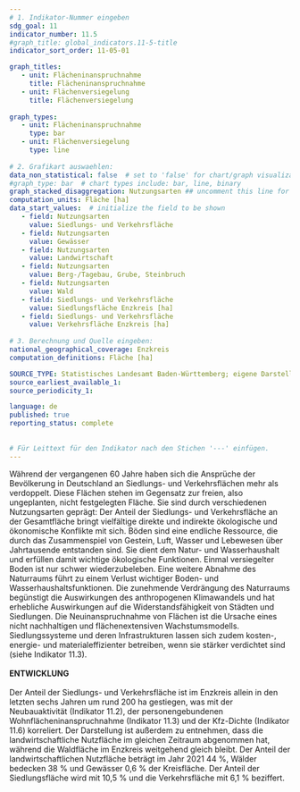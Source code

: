 ```yaml
---
# 1. Indikator-Nummer eingeben 
sdg_goal: 11
indicator_number: 11.5
#graph_title: global_indicators.11-5-title
indicator_sort_order: 11-05-01

graph_titles:
   - unit: Flächeninanspruchnahme
     title: Flächeninanspruchnahme
   - unit: Flächenversiegelung
     title: Flächenversiegelung
  
graph_types:
   - unit: Flächeninanspruchnahme
     type: bar
   - unit: Flächenversiegelung
     type: line
 
# 2. Grafikart auswaehlen: 
data_non_statistical: false  # set to 'false' for chart/graph visualization 
#graph_type: bar  # chart types include: bar, line, binary 
graph_stacked_disaggregation: Nutzungsarten ## uncomment this line for stacked bars. eplace 'Geschlecht' with the field of aggregation. 
computation_units: Fläche [ha] 
data_start_values:  # initialize the field to be shown  
   - field: Nutzungsarten
     value: Siedlungs- und Verkehrsfläche
   - field: Nutzungsarten
     value: Gewässer
   - field: Nutzungsarten
     value: Landwirtschaft
   - field: Nutzungsarten
     value: Berg-/Tagebau, Grube, Steinbruch
   - field: Nutzungsarten
     value: Wald
   - field: Siedlungs- und Verkehrsfläche
     value: Siedlungsfläche Enzkreis [ha]
   - field: Siedlungs- und Verkehrsfläche
     value: Verkehrsfläche Enzkreis [ha]
   
# 3. Berechnung und Quelle eingeben: 
national_geographical_coverage: Enzkreis
computation_definitions: Fläche [ha] 

SOURCE_TYPE: Statistisches Landesamt Baden-Württemberg; eigene Darstellung  # data source  
source_earliest_available_1: 
source_periodicity_1: 

language: de   
published: true 
reporting_status: complete
 
 
# Für Leittext für den Indikator nach den Stichen '---' einfügen. 
---
```

Während der vergangenen 60 Jahre haben sich die Ansprüche der Bevölkerung in Deutschland an Siedlungs- und Verkehrsflächen mehr als verdoppelt. Diese Flächen stehen im Gegensatz zur freien, also ungeplanten, nicht festgelegten Fläche. Sie sind durch verschiedenen Nutzungsarten geprägt: Der Anteil der Siedlungs- und Verkehrsfläche an der Gesamtfläche bringt vielfältige direkte und indirekte ökologische und ökonomische Konflikte mit sich. Böden sind eine endliche Ressource, die durch das Zusammenspiel von Gestein, Luft, Wasser und Lebewesen über Jahrtausende entstanden sind. Sie dient dem Natur- und Wasserhaushalt und erfüllen damit wichtige ökologische Funktionen. Einmal versiegelter Boden ist nur schwer wiederzubeleben. Eine weitere Abnahme des Naturraums führt zu einem Verlust wichtiger Boden- und Wasserhaushaltsfunktionen. Die zunehmende Verdrängung des Naturraums begünstigt die Auswirkungen des anthropogenen Klimawandels und hat erhebliche Auswirkungen auf die Widerstandsfähigkeit von Städten und Siedlungen. Die Neuinanspruchnahme von Flächen ist die Ursache eines nicht nachhaltigen und flächenextensiven Wachstumsmodells. Siedlungssysteme und deren Infrastrukturen lassen sich zudem kosten-, energie- und materialeffizienter betreiben, wenn sie stärker verdichtet sind (siehe Indikator 11.3). <br>
<br>
**ENTWICKLUNG** <br>
<br>
Der Anteil der Siedlungs- und Verkehrsfläche ist im Enzkreis allein in den letzten sechs Jahren um rund 200 ha gestiegen, was mit der Neubauaktivität (Indikator 11.2), der personengebundenen Wohnflächeninanspruchnahme (Indikator 11.3) und der Kfz-Dichte (Indikator 11.6) korreliert. Der Darstellung ist außerdem zu entnehmen, dass die landwirtschaftliche Nutzfläche im gleichen Zeitraum abgenommen hat, während die Waldfläche im Enzkreis weitgehend gleich bleibt. Der Anteil der landwirtschaftlichen Nutzfläche beträgt im Jahr 2021 44 %, Wälder bedecken 38 % und Gewässer 0,6 % der Kreisfläche. Der Anteil der Siedlungsfläche wird mit 10,5 % und die Verkehrsfläche mit 6,1 % beziffert.
